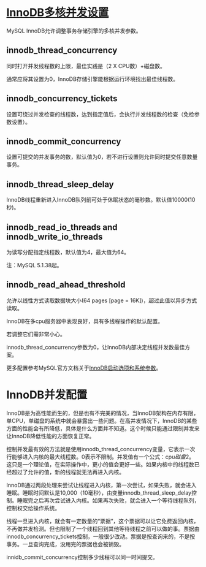 # [InnoDB多核并发设置](https://cs.xieyonghui.com/database/mysql-multi-core-configuration_62.html)

MySQL InnoDB允许调整事务存储引擎的多核并发参数。

## innodb_thread_concurrency

同时打开并发线程数的上限，最佳实践是（2 X CPU数）+磁盘数。

通常应将其设置为0，InnoDB存储引擎能根据运行环境找出最佳线程数。

## innodb_concurrency_tickets

设置可绕过并发检查的线程数，达到指定值后，会执行并发线程数的检查（免检参数设置）。

## innodb_commit_concurrency

设置可提交的并发事务的数，默认值为0，若不进行设置则允许同时提交任意数量事务。

## innodb_thread_sleep_delay

InnoDB线程重新进入InnoDB队列前可处于休眠状态的毫秒数。默认值10000(10秒)。

## innodb_read_io_threads and innodb_write_io_threads

为读写分配指定线程数，默认值为4，最大值为64。

注：MySQL 5.1.38起。

## innodb_read_ahead_threshold

允许以线性方式读取数据块大小(64 pages [page = 16K])，超过此值以异步方式读取。

InnoDB在多cpu服务器中表现良好，具有多线程操作的默认配置。

若调整它们需非常小心。

innodb_thread_concurrency参数为0，让InnoDB内部决定线程并发数最佳方案。

更多配置参考MySQL官方文档关于[InnoDB启动选项和系统参数](https://cs.xieyonghui.com/redirect?su=UozDrz)。





# InnoDB并发配置

InnoDB是为高性能而生的，但是也有不完美的情况，当InnoDB架构在内存有限，单CPU，单磁盘的系统中就会暴露出一些问题。在高并发情况下，InnoDB的某些方面的性能会有所降低，具体是什么方面并不知道。这个时候只能通过限制并发来让InnoDB降低性能的方面恢复正常。

控制并发最有效的方法就是使用innodb_thread_concurrency变量，它表示一次行能够进入内核的最大线程数。0表示不限制。并发值有一个公式：cpu*磁盘*2。这只是一个理论值，在实际操作中，更小的值会更好一些。如果内核中的线程数已经超过了允许的值，新的线程就无法再进入内核。

InnoDB通过两段处理来尝试让线程进入内核，第一次尝试，如果失败，就会进入睡眠。睡眠时间默认是10,000（10毫秒），由变量innodb_thread_sleep_delay控制。睡眠完之后再次尝试进入内核。如果再次失败，就会进入一个等待线程队列，控制权交给操作系统。



线程一旦进入内核，就会有一定数量的“票据”，这个票据可以让它免费返回内核，不再做并发检测。但也限制了一个线程回到其他等待线程之前可以做的事。票据由innodb_concurrency_tickets控制，一般很少改动。票据是按查询来的，不是按事务。一旦查询完成，没用完的票据也会被销毁。

innidb_commit_concurrency控制多少线程可以同一时间提交。